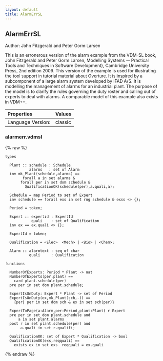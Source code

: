 ```yaml
---
layout: default
title: AlarmErrSL
---
```


## AlarmErrSL
Author: John Fitzgerald and Peter Gorm Larsen



This is an erronerous version of the alarm example from the VDM-SL
book, John Fitzgerald and Peter Gorm Larsen, Modelling Systems --
Practical Tools and Techniques in Software Development}, Cambridge
University Press, 2nd edition 2009. This version of the example is
used for illustrating the tool support in tutorial material about
Overture. It is inspired by a subcomponent of a large alarm system
developed by IFAD A/S. It is modelling the management of alarms for an
industrial plant. The purpose of the model is to clarify the rules
governing the duty roster and calling out of experts to deal with
alarms. A comparable model of this example also exists in VDM++.



| Properties | Values          |
| :------------ | :---------- |
|Language Version:| classic|


### alarmerr.vdmsl

{% raw %}
~~~
types

  Plant :: schedule : Schedule
           alarms   : set of Alarm
  inv mk_Plant(schedule,alarms) ==
        forall a in set alarms &
	   forall per in set dom schedule &
	     QualificationOK(schedule(per),a.quali,a);
	     
  Schedule = map Period to set of Expert
  inv schedule == forall exs in set rng schedule & exss <> {};

  Period = token;

  Expert :: expertid : ExpertId
            quali    : set of Qualification
  inv ex == ex.quali <> {};

  ExpertId = token;

  Qualification = <Elec>  <Mech> | <Bio> | <Chem>;
	   
  Alarm :: alarmtext : seq of char
           quali     : Qualification

functions

  NumberOfExperts: Period * Plant -> nat
  NumberOfExperts(per,plant) ==
    card plant.schedule(per)
  pre per in set dom plant.schedule;

  ExpertIsOnDuty: Expert * Plant -> set of Period
  ExpertIsOnDuty(ex,mk_Plant(sch,-)) ==
    {per| per in set dom sch & ex in set sch(per)}

  ExpertToPage(a:Alarm,per:Period,plant:Plant) r Expert
  pre per in set dom plant.schedule and
      a in set plant.alarms
  post r in set plant.schedule(per) and
       a.quali in set r.qualifi;

  QualificationOK: set of Expert * Qualification -> bool
  QualificationOK(exs,reqquali) ==
    exists ex in set exs  reqquali = ex.quali

~~~
{% endraw %}

